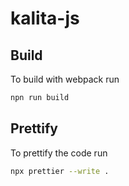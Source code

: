 # kalita-js

## Build

To build with webpack run

```bash
npn run build
```

## Prettify

To prettify the code run

```bash
npx prettier --write .
```
